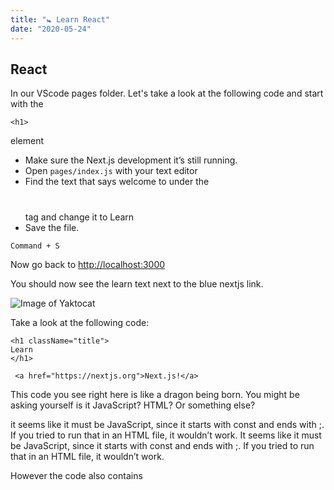 ```yaml
---
title: "🚼 Learn React"
date: "2020-05-24"
---
```


## React

In our VScode pages folder. Let's take a look at the following code and start with the

```
<h1>
```

element

- Make sure the Next.js development it’s still running.
- Open `pages/index.js` with your text editor
- Find the text that says welcome to under the <h1></h1> tag and change it to Learn
- Save the file.

```
Command + S
```

Now go back to [http://localhost:3000](http://localhost:3000)

You should now see the learn text next to the blue nextjs link.

![Image of Yaktocat](https://cl.ly/1cdc03912910/download/learn-nextjs.png)

Take a look at the following code:

```
<h1 className="title">
Learn
</h1>
```

```
 <a href="https://nextjs.org">Next.js!</a>
```

This code you see right here is like a dragon being born. You might be asking yourself is it JavaScript? HTML? Or something else?

it seems like it must be JavaScript, since it starts with const and ends with ;. If you tried to run that in an HTML file, it wouldn’t work. It seems like it must be JavaScript, since it starts with const and ends with ;. If you tried to run that in an HTML file, it wouldn’t work.

However the code also contains
